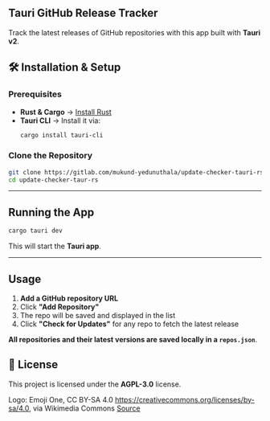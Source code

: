 ## **Tauri GitHub Release Tracker**
Track the latest releases of GitHub repositories with this app built with **Tauri v2**.

## 🛠️ **Installation & Setup**
### **Prerequisites**
- **Rust & Cargo** → [Install Rust](https://rustup.rs/)
- **Tauri CLI** → Install it via:
  ```sh
  cargo install tauri-cli
  ```

### **Clone the Repository**
```sh
git clone https://gitlab.com/mukund-yedunuthala/update-checker-tauri-rs
cd update-checker-taur-rs
```

---

## **Running the App**
```sh
cargo tauri dev
```
This will start the **Tauri app**.

---

## **Usage**
1. **Add a GitHub repository URL**
2. Click **"Add Repository"**
3. The repo will be saved and displayed in the list
4. Click **"Check for Updates"** for any repo to fetch the latest release

**All repositories and their latest versions are saved locally in a `repos.json`**.

## 📄 **License**
This project is licensed under the **AGPL-3.0** license.

Logo: Emoji One, CC BY-SA 4.0 <https://creativecommons.org/licenses/by-sa/4.0>, via Wikimedia Commons [Source](https://commons.wikimedia.org/wiki/File:Eo_circle_purple_arrow-rotate.svg)
